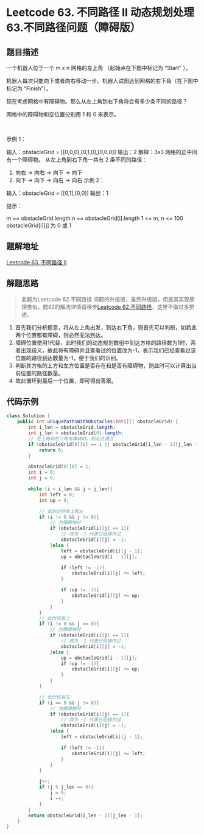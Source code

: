 # Leetcode 63. 不同路径 II 动态规划处理63.不同路径问题（障碍版）
## 题目描述
一个机器人位于一个 m x n 网格的左上角 （起始点在下图中标记为 “Start” ）。

机器人每次只能向下或者向右移动一步。机器人试图达到网格的右下角（在下图中标记为 “Finish”）。

现在考虑网格中有障碍物。那么从左上角到右下角将会有多少条不同的路径？

网格中的障碍物和空位置分别用 1 和 0 来表示。

 

示例 1：


输入：obstacleGrid = [[0,0,0],[0,1,0],[0,0,0]]
输出：2
解释：3x3 网格的正中间有一个障碍物。
从左上角到右下角一共有 2 条不同的路径：
1. 向右 -> 向右 -> 向下 -> 向下
2. 向下 -> 向下 -> 向右 -> 向右
   示例 2：


输入：obstacleGrid = [[0,1],[0,0]]
输出：1
 

提示：

m == obstacleGrid.length
n == obstacleGrid[i].length
1 <= m, n <= 100
obstacleGrid[i][j] 为 0 或 1

## 题解地址

[Leetcode 63. 不同路径 II](https://leetcode.cn/problems/unique-paths-ii/solution/dong-tai-gui-hua-chu-li-63bu-tong-lu-jin-45zm/)

## 解题思路
> 此题为Leetcode 62.不同路径 问题的升级版，虽然升级版，但是其实现原理类似，题62的解法详情请移步[Leetcode 62.不同路径](https://leetcode.cn/problems/unique-paths/solution/dong-tai-gui-hua-dpmiao-jie-bu-tong-lu-j-61ut/)，这里不做过多赘述。

1. 首先我们分析题意，将从左上角出发，到达右下角，则首先可以判断，如若此两个位置都有障碍，则必然无法到达。
2. 障碍位置使用1代替，此时我们的动态规划数组中到达方格的路径数为1时，两者出现歧义，故此将有障碍并且查看过的位置改为-1，表示我们已经查看过该位置的路径到达数量为-1，便于我们的识别。
3. 判断其方格的上方和左方位置是否存在和是否有障碍物，则此时可以计算出当前位置的路径数量。
4. 故此循环到最后一个位置，即可得出答案。

## 代码示例

```java
class Solution {
    public int uniquePathsWithObstacles(int[][] obstacleGrid) {
        int i_len = obstacleGrid.length;
        int j_len = obstacleGrid[0].length;
        // 左上角和右下角有障碍时，则无法通过
        if (obstacleGrid[0][0] == 1 || obstacleGrid[i_len - 1][j_len - 1] == 1){
            return 0;
        }

        obstacleGrid[0][0] = 1;
        int i = 0;
        int j = 0;

        while (i < i_len && j < j_len){
            int left = 0;
            int up = 0;

            // 此时必然有上和左
            if (i != 0 && j != 0){
                // 为障碍物时
                if (obstacleGrid[i][j] == 1){
                    // 改为 -1 代表已经操作过
                    obstacleGrid[i][j] = -1;
                }else {
                    left = obstacleGrid[i][j - 1];
                    up = obstacleGrid[i - 1][j];

                    if (left != -1){
                        obstacleGrid[i][j] += left;
                    }

                    if (up != -1){
                        obstacleGrid[i][j] += up;
                    }
                }
            }
            // 此时仅有上
            if (i != 0 && j == 0){
                // 为障碍物时
                if (obstacleGrid[i][j] == 1){
                    // 改为 -1 代表已经操作过
                    obstacleGrid[i][j] = -1;
                }else {
                    up = obstacleGrid[i - 1][j];
                    if (up != -1){
                        obstacleGrid[i][j] += up;
                    }
                }
            }

            // 此时仅有左
            if (i == 0 && j != 0){
                // 为障碍物时
                if (obstacleGrid[i][j] == 1){
                    // 改为 -1 代表已经操作过
                    obstacleGrid[i][j] = -1;
                }else {
                    left = obstacleGrid[i][j - 1];

                    if (left != -1){
                        obstacleGrid[i][j] += left;
                    }
                }
            }

            j++;
            if (j % j_len == 0){
                j = 0;
                i ++;
            }
        }
        return obstacleGrid[i_len - 1][j_len - 1];
    }
}
```